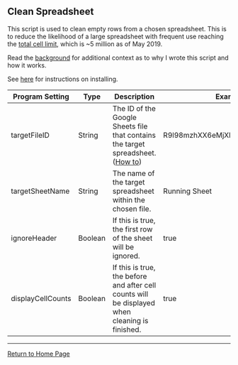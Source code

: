 ## Clean Spreadsheet

This script is used to clean empty rows from a chosen spreadsheet. This is to reduce the likelihood of a large spreadsheet with frequent use reaching the [total cell limit](https://support.google.com/docs/thread/6339567?hl=en), which is ~5 million as of May 2019.

Read the [background](./background.md) for additional context as to why I wrote this script and how it works.

See [here](../install.md#script) for instructions on installing.

| Program Setting | Type | Description | Example |
|---|---|---|---|
| targetFileID | String | The ID of the Google Sheets file that contains the target spreadsheet. ([How to](https://developers.google.com/sheets/api/guides/concepts#spreadsheet_id)) | R9l98mzhXX6eMjXlIgyPCuc8qW1OIfzo |
| targetSheetName | String | The name of the target spreadsheet within the chosen file. | Running Sheet |
| ignoreHeader | Boolean | If this is true, the first row of the sheet will be ignored. | true |
| displayCellCounts | Boolean | If this is true, the before and after cell counts will be displayed when cleaning is finished. | true |


---

[Return to Home Page](../readme.md)